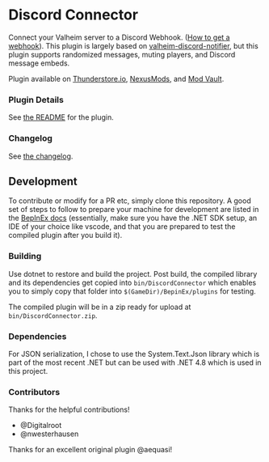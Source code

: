 # Discord Connector

Connect your Valheim server to a Discord Webhook. ([How to get a webhook](Metadata/HowtoGuide.md)). This plugin is largely based on [valheim-discord-notifier](https://github.com/aequasi/valheim-discord-notifier), but this plugin supports randomized messages, muting players, and Discord message embeds.

Plugin available on [Thunderstore.io](https://valheim.thunderstore.io/package/nwesterhausen/DiscordConnector/), [NexusMods](https://www.nexusmods.com/valheim/mods/1551/), and [Mod Vault](https://modvault.xyz/viewmod/132).

### Plugin Details

See [the README](Metadata/README.md) for the plugin.

### Changelog

See [the changelog](Metadata/CHANGELOG.md).

## Development

To contribute or modify for a PR etc, simply clone this repository. A good set of
steps to follow to prepare your machine for development are listed in the
[BepInEx docs](https://docs.bepinex.dev/master/articles/dev_guide/plugin_tutorial/1_setup.html)
(essentially, make sure you have the .NET SDK setup, an IDE of your choice like
vscode, and that you are prepared to test the compiled plugin after you build it).

### Building

Use dotnet to restore and build the project. Post build, the compiled library and its
dependencies get copied into `bin/DiscordConnector` which enables you to simply copy
that folder into `$(GameDir)/BepinEx/plugins` for testing.

The compiled plugin will be in a zip ready for upload at `bin/DiscordConnector.zip`.

### Dependencies

For JSON serialization, I chose to use the System.Text.Json library which is part of
the most recent .NET but can be used with .NET 4.8 which is used in this project.

### Contributors

Thanks for the helpful contributions!

- @Digitalroot
- @nwesterhausen

Thanks for an excellent original plugin @aequasi!